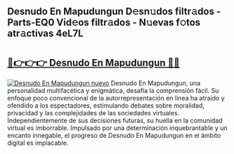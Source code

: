 ## Desnudo En Mapudungun D𝚎sn𝚞dos filtr𝚊dos - Parts-EQ0 Vid𝚎os filtr𝚊dos - N𝚞evas f𝚘tos atr𝚊ctivas 4eL7L

# <h2><a href="http://mb9vhn.tromn.icu/?c=Desnudo+En+Mapudungun">🔗👉👉👉 Desnudo En Mapudungun 🔗🔗</a></h2>

[![Desnudo En Mapudungun nuevo](https://i.imgur.com/pEAQMta.gif)](http://mb9vhn.tromn.icu/?c=Desnudo+En+Mapudungun)
Desnudo En Mapudungun, una personalidad multifacética y enigmática, desafía la comprensión fácil. Su enfoque poco convencional de la autorrepresentación en línea ha atraído y ofendido a los espectadores, estimulando debates sobre moralidad, privacidad y las complejidades de las sociedades virtuales. Independientemente de sus decisiones futuras, su huella en la comunidad virtual es imborrable. Impulsado por una determinación inquebrantable y un encanto innegable, el progreso de Desnudo En Mapudungun en el ámbito digital es implacable.
